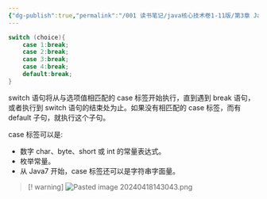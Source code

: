 ```yaml
---
{"dg-publish":true,"permalink":"/001 读书笔记/java核心技术卷1-11版/第3章 Java的基本程序设计结构/3.8 控制流程/3.8.5 多重选择：switch语句/","dgPassFrontmatter":true,"created":"2024-04-18T14:27:03.437+08:00","updated":"2024-06-01T10:44:32.252+08:00"}
---
```


```java
switch (choice){
	case 1:break; 
	case 2:break;
	case 3:break;
	case 4:break;
	default:break;
}
```

switch 语句将从与选项值相匹配的 case 标签开始执行，直到遇到 break 语句，或者执行到 switch 语句的结束处为止。如果没有相匹配的 case 标签，而有 default 子句，就执行这个子句。

case 标签可以是:

- 数字 char、byte、short 或 int 的常量表达式。
- 枚举常量。
- 从 Java7 开始，case 标签还可以是字符串字面量。

>[! warning]
>![Pasted image 20240418143043.png](/img/user/$/$Sys999%20Attachment/Pasted%20image%2020240418143043.png)

